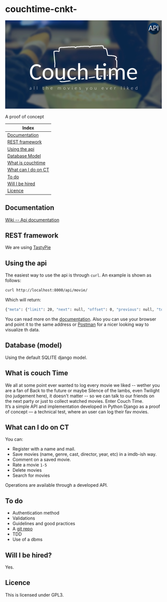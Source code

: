 # couchtime-cnkt-
![ct-logo](./assets/imgs/branding/ct-logo-banner.png)  


A proof of concept 

| Index |  
|----|  
| [Documentation](#documentation) |  
| [REST framework](#rest-framework) |  
| [Using the api]($using-the-api)|  
| [Database Model](#database-model)|  
| [What is couchtime](#what-is-couch-time)|  
| [What can I do on CT](#what-can-i-do-on-ct) |  
| [To do](#to-do) |  
| [Will I be hired](#will-i-be-hired) |  
| [Licence](#licence)|  

## Documentation  

[Wiki -- Api documentation](https://github.com/xavrb/couchtime-cnkt/wiki)  


## REST framework
We are using [TastyPie](https://github.com/django-tastypie/django-tastypie)  

## Using the api

The easiest way to use the api is through `curl`. An example is shown as follows:  
```bash 
curl http://localhost:8000/api/movie/

```
Which will return:  
```bash 
{"meta": {"limit": 20, "next": null, "offset": 0, "previous": null, "total_count": 9}, "objects": [{"cast": "Chris Pratt, Bryce Dallas Howard, Rafe Spall", "comment": "no comment", "country": "US", "created_at": "2018-06-17T05:20:06.595643", "director": "J.A. Bayona ", "genre": "Action", "id": 1, "rating": 0, "resource_uri": "/api/movie/1/", "title": "Jurassic World", "year": "2018"}, {"cast": "sadjksadasd", "comment": "sldjlasasda", "country": "aspodasdasa", "created_at": "2018-06-19T03:03:08.167285", "director": "kldlsa", "genre": "action", "id": 2, "rating": 2, "resource_uri": "/api/movie/2/", "title": "test", "year": "3838"}, {"cast": "sadjksadasd", "comment": "sldjlasasda", "country": "aspodasdasa", "created_at": "2018-06-19T03:06:21.388922", "director": "kldlsa", "genre": "action", "id": 3, "rating": 2, "resource_uri": "/api/movie/3/", "title": "test", "year": "3838"}, {"cast": "sadjksadasd", "comment": "sldjlasasda", "country": "aspodasdasa", "created_at": "2018-06-19T03:12:15.761063", "director": "kldlsa", "genre": "action", "id": 4, "rating": 2, "resource_uri": "/api/movie/4/", "title": "test", "year": "3838"}, {"cast": "sadjksadasd", "comment": "sldjlasasda", "country": "aspodasdasa", "created_at": "2018-06-19T03:17:52.232553", "director": "kldlsa", "genre": "action", "id": 5, "rating": 2, "resource_uri": "/api/movie/5/", "title": "test", "year": "3838"}, {"cast": "sadjksadasd", "comment": "sldjlasasda", "country": "aspodasdasa", "created_at": "2018-06-19T03:18:18.999236", "director": "kldlsa", "genre": "action", "id": 6, "rating": 2, "resource_uri": "/api/movie/6/", "title": "test", "year": "3838"}, {"cast": "sadjksadasd", "comment": "sldjlasasda", "country": "aspodasdasa", "created_at": "2018-06-19T03:22:32.693211", "director": "kldlsa", "genre": "action", "id": 7, "rating": 2, "resource_uri": "/api/movie/7/", "title": "test", "year": "3838"}, {"cast": "Chris Pratt2, Bryce Dallas 2Howard2, Rafe Spall2", "comment": "no comment2", "country": "US", "created_at": "2018-06-19T03:38:16.983378", "director": "J.A. Bayona 2", "genre": "Action2", "id": 8, "rating": 2, "resource_uri": "/api/movie/8/", "title": "Jurassic World2", "year": "2028"}, {"cast": "Chris Pratt2, Bryce Dallas 2Howard2, Rafe Spall2", "comment": "no comment2", "country": "US", "created_at": "2018-06-19T03:38:18.768205", "director": "J.A. Bayona 2", "genre": "Action2", "id": 9, "rating": 2, "resource_uri": "/api/movie/9/", "title": "Jurassic World2", "year": "2028"}]}
```
You can read more on the [documentation](#documentation). Also you can use your browser and point it to the same address or [Postman](https://app.getpostman.com/app/download/linux64) for a nicer looking way to visualize th data.  
  

## Database (model)  
Using the default SQLITE django model.  

## What is couch Time 

We all at some point ever wanted to log every movie we liked -- wether you are a fan of Back to the future or maybe Silence of the lambs, even Twilight (no judgement here), it doesn't matter -- so we can talk to our friends on the next party or just to collect watched movies. Enter Couch Time.  
It’s a simple API and implementation developed in Python Django as a proof of concept  — a technical test, where an user can log their fav movies.  

## What can I do on CT

You can:  

* Register with a name and mail.  
* Save movies (name, genre, cast, director, year, etc) in a imdb-ish way.  
* Comment on a saved movie.  
* Rate a movie `1-5`  
* Delete movies  
* Search for movies  


Operations are available through a developed API.  



## To do  
* Authentication method  
* Validations  
* Guidelines and good practices 
* A [git repo](https://github.com/xavrb/couchtime-cnkt)  
* TDD  
* Use of a dbms 


## Will I be hired?
Yes.  



## Licence

This is licensed under GPL3.  
